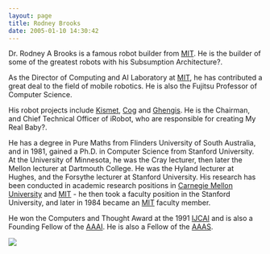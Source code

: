 ```yaml
---
layout: page
title: Rodney Brooks
date: 2005-01-10 14:30:42
---
```

<p>Dr. Rodney A Brooks is a famous robot builder from <a class="wiki" href="/wiki/mit.html" title="Massachussetts Institute of Technology">MIT</a>. He is the builder of some of the greatest robots with his Subsumption Architecture<a class="wiki wikinew for-review" title="Create page: Subsumption Architecture">?</a>.
</p>
<p>As the Director of Computing and AI Laboratory at <a class="wiki" href="/wiki/mit.html" title="Massachussetts Institute of Technology">MIT</a>, he has contributed a great deal to the field of mobile robotics. He is also the Fujitsu Professor of Computer Science.
</p>
<p>His robot projects include <a class="wiki" href="/wiki/kismet.html" title="Kismet">Kismet</a>, <a class="wiki" href="/wiki/cog.html" title="A robotic model of human form and behaviour">Cog</a> and <a class="wiki" href="/wiki/ghengis.html" title="Ghengis">Ghengis</a>. He is the Chairman, and Chief Technical Officer of iRobot, who are responsible for creating My Real Baby<a class="wiki wikinew for-review" title="Create page: My Real Baby">?</a>.
</p>
<p>He has a degree in Pure Maths from Flinders University of South Australia, and in 1981, gained a Ph.D. in Computer Science from Stanford University.  At the University of Minnesota, he was the Cray lecturer, then later the Mellon lecturer at Dartmouth College. He was the Hyland lecturer at Hughes, and the Forsythe lecturer at Stanford University. His research has been conducted in academic research positions in <a class="wiki" href="/wiki/carnegie_mellon_university.html" title="An institution involved in Robotics, Technology and Science">Carnegie Mellon University</a> and <a class="wiki" href="/wiki/mit.html" title="Massachussetts Institute of Technology">MIT</a> - he then took a faculty position in the Stanford University, and later in 1984 became an <a class="wiki" href="/wiki/mit.html" title="Massachussetts Institute of Technology">MIT</a> faculty member.
</p>
<p>He won the Computers and Thought Award at the 1991 <a class="wiki" href="/wiki/ijcai.html" title="International Joint Conference on Artificial Intelligence">IJCAI</a> and is also a Founding Fellow of the <a class="wiki" href="/wiki/aaai.html" title="American Association for Artificial Intelligence">AAAI</a>. He is also a Fellow of the <a class="wiki" href="/wiki/aaas.html" title="The American Association for the Advancement of Science">AAAS</a>.
</p>
<p><img class="img-responsive" src="image82"/>
</p>
